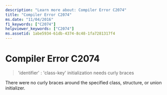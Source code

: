 ```yaml
---
description: "Learn more about: Compiler Error C2074"
title: "Compiler Error C2074"
ms.date: "11/04/2016"
f1_keywords: ["C2074"]
helpviewer_keywords: ["C2074"]
ms.assetid: 1abe5934-61db-4374-8c48-1fa7281317f4
---
```

# Compiler Error C2074

> 'identifier' : 'class-key' initialization needs curly braces

There were no curly braces around the specified class, structure, or union initializer.
